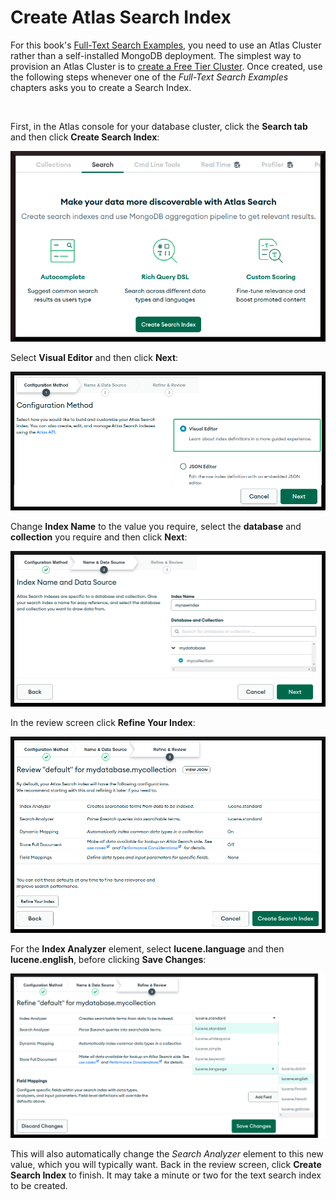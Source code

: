 # Create Atlas Search Index

For this book's [Full-Text Search Examples](../examples/full-text-search/full-text-search.md), you need to use an Atlas Cluster rather than a self-installed MongoDB deployment. The simplest way to provision an Atlas Cluster is to [create a Free Tier Cluster](https://www.mongodb.com/cloud/atlas). Once created, use the following steps whenever one of the _Full-Text Search Examples_ chapters asks you to create a Search Index.

&nbsp;

First, in the Atlas console for your database cluster, click the **Search tab** and then click **Create Search Index**:

![Atlas Search - Create Index](./pics/create-search-index.png)


Select **Visual Editor** and then click **Next**:

![Atlas Search - Visual Editor](./pics/visual-editor.png)


Change **Index Name** to the value you require, select the **database** and **collection** you require and then click **Next**:

![Atlas Search - Database and Collection Selection](./pics/db-selection.png)


In the review screen click **Refine Your Index**:

![Atlas Search - Initial Review](./pics/reivew.png)


For the **Index Analyzer** element, select **lucene.language** and then **lucene.english**, before clicking **Save Changes**:

![Atlas Search - Analyzer](./pics/analyzer.png)


This will also automatically change the *Search Analyzer* element to this new value, which you will typically want. Back in the review screen, click **Create Search Index** to finish. It may take a minute or two for the text search index to be created.


